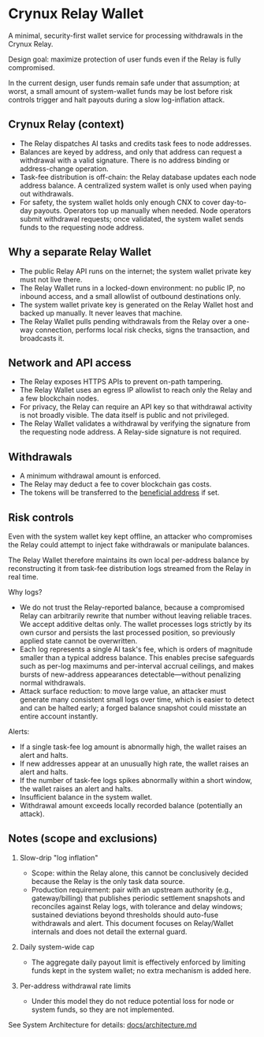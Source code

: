 # Crynux Relay Wallet

A minimal, security-first wallet service for processing withdrawals in the Crynux Relay.

Design goal: maximize protection of user funds even if the Relay is fully compromised.

In the current design, user funds remain safe under that assumption; at worst, a small amount of system-wallet funds may be lost before risk controls trigger and halt payouts during a slow log-inflation attack.

## Crynux Relay (context)

- The Relay dispatches AI tasks and credits task fees to node addresses.
- Balances are keyed by address, and only that address can request a withdrawal with a valid signature. There is no address binding or address-change operation.
- Task-fee distribution is off-chain: the Relay database updates each node address balance. A centralized system wallet is only used when paying out withdrawals.
- For safety, the system wallet holds only enough CNX to cover day-to-day payouts. Operators top up manually when needed. Node operators submit withdrawal requests; once validated, the system wallet sends funds to the requesting node address.

## Why a separate Relay Wallet

- The public Relay API runs on the internet; the system wallet private key must not live there.
- The Relay Wallet runs in a locked-down environment: no public IP, no inbound access, and a small allowlist of outbound destinations only.
- The system wallet private key is generated on the Relay Wallet host and backed up manually. It never leaves that machine.
- The Relay Wallet pulls pending withdrawals from the Relay over a one-way connection, performs local risk checks, signs the transaction, and broadcasts it.

## Network and API access

- The Relay exposes HTTPS APIs to prevent on-path tampering.
- The Relay Wallet uses an egress IP allowlist to reach only the Relay and a few blockchain nodes.
- For privacy, the Relay can require an API key so that withdrawal activity is not broadly visible. The data itself is public and not privileged.
- The Relay Wallet validates a withdrawal by verifying the signature from the requesting node address. A Relay-side signature is not required.

## Withdrawals

- A minimum withdrawal amount is enforced.
- The Relay may deduct a fee to cover blockchain gas costs.
- The tokens will be transferred to the [beneficial address](./docs/beneficial-address.md) if set.

## Risk controls

Even with the system wallet key kept offline, an attacker who compromises the Relay could attempt to inject fake withdrawals or manipulate balances.

The Relay Wallet therefore maintains its own local per-address balance by reconstructing it from task-fee distribution logs streamed from the Relay in real time.

Why logs?
- We do not trust the Relay-reported balance, because a compromised Relay can arbitrarily rewrite that number without leaving reliable traces. We accept additive deltas only. The wallet processes logs strictly by its own cursor and persists the last processed position, so previously applied state cannot be overwritten.
- Each log represents a single AI task's fee, which is orders of magnitude smaller than a typical address balance. This enables precise safeguards such as per-log maximums and per-interval accrual ceilings, and makes bursts of new-address appearances detectable—without penalizing normal withdrawals.
- Attack surface reduction: to move large value, an attacker must generate many consistent small logs over time, which is easier to detect and can be halted early; a forged balance snapshot could misstate an entire account instantly.

Alerts:
  - If a single task-fee log amount is abnormally high, the wallet raises an alert and halts.
  - If new addresses appear at an unusually high rate, the wallet raises an alert and halts.
  - If the number of task-fee logs spikes abnormally within a short window, the wallet raises an alert and halts.
  - Insufficient balance in the system wallet.
  - Withdrawal amount exceeds locally recorded balance (potentially an attack).

## Notes (scope and exclusions)

1) Slow-drip "log inflation"
   - Scope: within the Relay alone, this cannot be conclusively decided because the Relay is the only task data source.
   - Production requirement: pair with an upstream authority (e.g., gateway/billing) that publishes periodic settlement snapshots and reconciles against Relay logs, with tolerance and delay windows; sustained deviations beyond thresholds should auto-fuse withdrawals and alert. This document focuses on Relay/Wallet internals and does not detail the external guard.

2) Daily system-wide cap
   - The aggregate daily payout limit is effectively enforced by limiting funds kept in the system wallet; no extra mechanism is added here.

3) Per-address withdrawal rate limits
   - Under this model they do not reduce potential loss for node or system funds, so they are not implemented.

See System Architecture for details: [docs/architecture.md](./docs/architecture.md)
